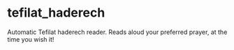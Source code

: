 # tefilat_haderech

Automatic Tefilat haderech reader. Reads aloud your preferred prayer, at the time you wish it!
